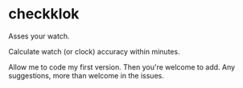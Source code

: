 # checkklok

Asses your watch.

Calculate watch (or clock) accuracy within minutes.

Allow me to code my first version. Then you're welcome to add. Any suggestions, more than welcome in the issues.



